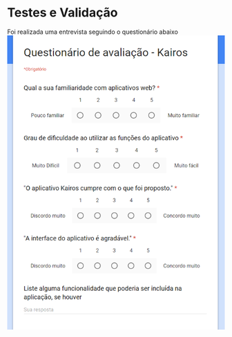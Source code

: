 # Testes e Validação

Foi realizada uma entrevista seguindo o questionário abaixo
![Questionário](.gitbook/assets/questionario-kairos.PNG)

